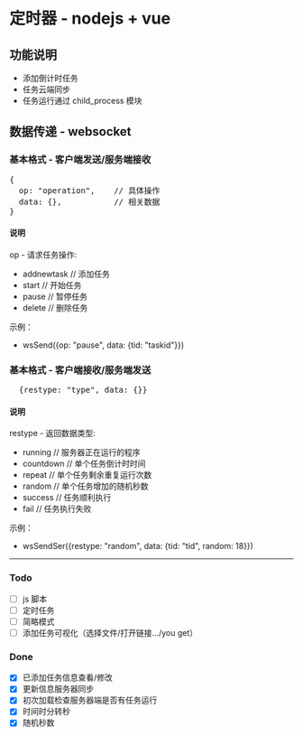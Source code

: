 # 定时器 - nodejs + vue

## 功能说明
- 添加倒计时任务
- 任务云端同步
- 任务运行通过 child_process 模块

## 数据传递 - websocket

### 基本格式 - 客户端发送/服务端接收
<pre>
{
  op: "operation",    // 具体操作
  data: {},           // 相关数据
}
</pre>

#### 说明
op - 请求任务操作: 
- addnewtask    // 添加任务
- start         // 开始任务
- pause         // 暂停任务
- delete        // 删除任务

示例：
- wsSend({op: "pause", data: {tid: "taskid"}})


### 基本格式 - 客户端接收/服务端发送
<pre>
  {restype: "type", data: {}}
</pre>

#### 说明
restype - 返回数据类型:
- running       // 服务器正在运行的程序
- countdown     // 单个任务倒计时时间
- repeat        // 单个任务剩余重复运行次数
- random        // 单个任务增加的随机秒数
- success       // 任务顺利执行
- fail          // 任务执行失败


示例：
- wsSendSer({restype: "random", data: {tid: "tid", random: 18}})


***
### Todo
- [ ] js 脚本
- [ ] 定时任务
- [ ] 简略模式
- [ ] 添加任务可视化（选择文件/打开链接.../you get）

### Done
- [x] 已添加任务信息查看/修改
- [x] 更新信息服务器同步
- [x] 初次加载检查服务器端是否有任务运行
- [x] 时间时分转秒
- [x] 随机秒数
